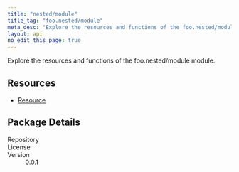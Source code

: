 ```yaml
---
title: "nested/module"
title_tag: "foo.nested/module"
meta_desc: "Explore the resources and functions of the foo.nested/module module."
layout: api
no_edit_this_page: true
---
```


<!-- WARNING: this file was generated by test. -->
<!-- Do not edit by hand unless you're certain you know what you are doing! -->

Explore the resources and functions of the foo.nested/module module.

<h2 id="resources">Resources</h2>
<ul class="api">
    <li><a href="resource" title="Resource"><span class="symbol resource"></span>Resource</a></li>
</ul>

<h2 id="package-details">Package Details</h2>
<dl class="package-details">
	<dt>Repository</dt>
	<dd><a href=""></a></dd>
	<dt>License</dt>
	<dd></dd>
	<dt>Version</dt>
	<dd>0.0.1</dd>
</dl>

